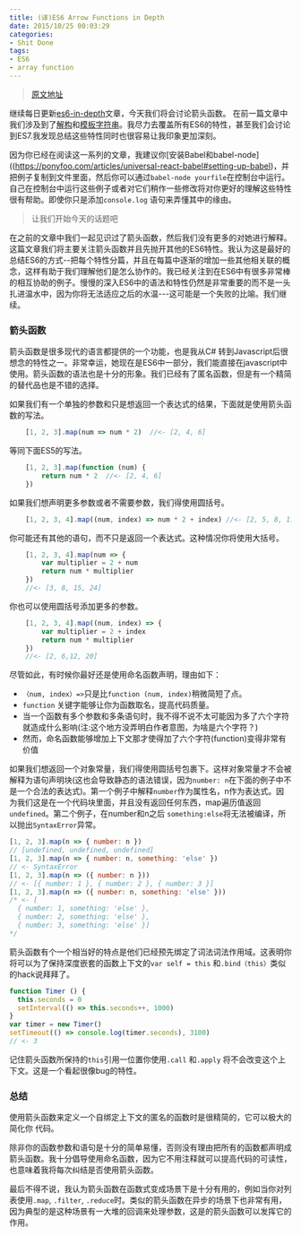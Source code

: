 ```yaml
---
title: (译)ES6 Arrow Functions in Depth
date: 2015/10/25 00:03:29
categories:
- Shit Done
tags:
- ES6
- array function
---
```

> [原文地址](https://ponyfoo.com/articles/es6-arrow-functions-in-depth)

继续每日更新[es6-in-depth](https://ponyfoo.com/articles/es6-arrow-functions-in-depth)文章，今天我们将会讨论箭头函数。 在前一篇文章中我们涉及到了[解构](https://ponyfoo.com/articles/es6-destructuring-in-depth)和[模板字符串](https://ponyfoo.com/articles/es6-template-strings-in-depth)。我尽力去覆盖所有ES6的特性，甚至我们会讨论到ES7.我发现总结这些特性同时也很容易让我印象更加深刻。

因为你已经在阅读这一系列的文章，我建议你[安装Babel和babel-node]((https://ponyfoo.com/articles/universal-react-babel#setting-up-babel)，并把例子复制到文件里面，然后你可以通过`babel-node yourfile`在控制台中运行。自己在控制台中运行这些例子或者对它们稍作一些修改将对你更好的理解这些特性很有帮助。即使你只是添加`console.log` 语句来弄懂其中的缘由。

> 让我们开始今天的话题吧

在之前的文章中我们一起见识过了箭头函数，然后我们没有更多的对她进行解释。这篇文章我们将主要关注箭头函数并且先抛开其他的ES6特性。我认为这是最好的总结ES6的方式--把每个特性分篇，并且在每篇中逐渐的增加一些其他相关联的概念，这样有助于我们理解他们是怎么协作的。我已经关注到在ES6中有很多非常棒的相互协助的例子。慢慢的深入ES6中的语法和特性仍然是非常重要的而不是一头扎进温水中，因为你将无法适应之后的水温---这可能是一个失败的比喻。我们继续。
### 箭头函数

箭头函数是很多现代的语言都提供的一个功能，也是我从C# 转到Javascript后很想念的特性之一。非常幸运，她现在是ES6中一部分，我们能直接在javascript中使用。箭头函数的语法也是十分的形象。我们已经有了匿名函数，但是有一个精简的替代品也是不错的选择。

如果我们有一个单独的参数和只是想返回一个表达式的结果，下面就是使用箭头函数的写法。

``` js
    [1, 2, 3].map(num => num * 2)  //<- [2, 4, 6]
```

等同下面ES5的写法。

``` js
    [1, 2, 3].map(function (num) {
        return num * 2  //<- [2, 4, 6]
    })
```

如果我们想声明更多参数或者不需要参数，我们得使用圆括号。

``` js
    [1, 2, 3, 4].map((num, index) => num * 2 + index) //<- [2, 5, 8, 11]
```

你可能还有其他的语句，而不只是返回一个表达式。这种情况你将使用大括号。

``` js
    [1, 2, 3, 4].map(num => {
        var multiplier = 2 + num
        return num * multiplier
    })
    //<- [3, 8, 15, 24]
```

你也可以使用圆括号添加更多的参数。

``` js
    [1, 2, 3, 4].map((num, index) => {
        var multiplier = 2 + index
        return num * multiplier
    })
    //<- [2, 6,12, 20]
```

尽管如此，有时候你最好还是使用命名函数声明，理由如下：
-  `（num, index）=>`只是比`function (num, index)`稍微简短了点。
-  `function` 关键字能够让你为函数取名，提高代码质量。
-  当一个函数有多个参数和多条语句时，我不得不说不太可能因为多了六个字符就造成什么影响(注:这个地方没弄明白作者意图，为啥是六个字符？)
-  然而，命名函数能够增加上下文那才使得加了六个字符(function)变得非常有价值

如果我们想返回一个对象常量，我们得使用圆括号包裹下。这样对象常量才不会被解释为语句声明块(这也会导致静态的语法错误，因为`number: n`在下面的例子中不是一个合法的表达式)。第一个例子中解释`number`作为属性名，n作为表达式。因为我们这是在一个代码块里面，并且没有返回任何东西，map遍历值返回`undefined`。第二个例子，在number和n之后 `something:else`将无法被编译，所以抛出`SyntaxError`异常。

``` js
[1, 2, 3].map(n => { number: n })
// [undefined, undefined, undefined]
[1, 2, 3].map(n => { number: n, something: 'else' })
// <- SyntaxError
[1, 2, 3].map(n => ({ number: n }))
// <- [{ number: 1 }, { number: 2 }, { number: 3 }]
[1, 2, 3].map(n => ({ number: n, something: 'else' }))
/* <- [
  { number: 1, something: 'else' },
  { number: 2, something: 'else' },
  { number: 3, something: 'else' }]
*/
```

箭头函数有个一个相当好的特点是他们已经预先绑定了词法词法作用域。这表明你将可以为了保持深度嵌套的函数上下文的`var self = this` 和`.bind（this）`类似的hack说拜拜了。

``` js
function Timer () {
  this.seconds = 0
  setInterval(() => this.seconds++, 1000)
}
var timer = new Timer()
setTimeout(() => console.log(timer.seconds), 3100)
// <- 3
```

记住箭头函数所保持的`this`引用一位置你使用`.call` 和`.apply` 将不会改变这个上下文。这是一个看起很像bug的特性。
### 总结

使用箭头函数来定义一个自绑定上下文的匿名的函数时是很精简的，它可以极大的简化你 代码。

除非你的函数参数和语句是十分的简单易懂，否则没有理由把所有的函数都声明成箭头函数。我十分倡导使用命名函数，因为它不用注释就可以提高代码的可读性，也意味着我将每次纠结是否使用箭头函数。

最后不得不说，我认为箭头函数在函数式变成场景下是十分有用的，例如当你对列表使用`.map`, `.filter`, `.reduce`时。类似的箭头函数在异步的场景下也非常有用，因为典型的是这种场景有一大堆的回调来处理参数，这是的箭头函数可以发挥它的作用。
